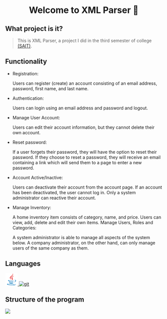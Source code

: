 <h1 align="center">Welcome to XML Parser 👋</h1>

## What project is it?

> This is XML Parser, a project I did in the third semester of college <a href="https://www.sait.ca/programs-and-courses/diplomas/information-technology" target='_blank'>(SAIT)</a>.

## Functionality

<ul>
    <li>
Registration:

Users can register (create) an account consisting of an email address, password, first name, and last name.

    
</li>
    <li>
Authentication:

Users can login using an email address and password and logout.
        </li><li>
Manage User Account:

Users can edit their account information, but they cannot delete their own account.
    </li>
    <li>
Reset password:

If a user forgets their password, they will have the option to reset their password. If they choose to reset a password, they will receive an email containing a link which will send them to a page to enter a new password.
</li>
    <li>
        Account Active/Inactive:

Users can deactivate their account from the account page. If an account has been deactivated, the user cannot log in. Only a system administrator can reactive their account.
        </li>
    <li>
Manage Inventory:

A home inventory item consists of category, name, and price. Users can view, add, delete and edit their own items.
Manage Users, Roles and Categories:

A system administrator is able to manage all aspects of the system below. A company administrator, on the other hand, can only manage users of the same company as them.

    
</ul>

## Languages
<p align="left"> <a href="https://www.java.com" target="_blank"> <img src="https://raw.githubusercontent.com/devicons/devicon/master/icons/java/java-original.svg" alt="java" width="40" height="40"/> </a> <a href="https://git-scm.com/" target="_blank"> <img src="https://www.vectorlogo.zone/logos/git-scm/git-scm-icon.svg" alt="git" width="40" height="40"/> </a> </p>

## Structure of the program
<img src="structure.jpg">

